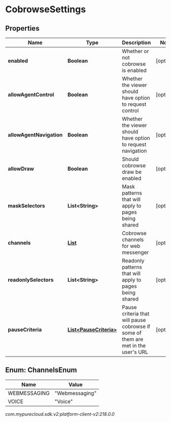 # CobrowseSettings


## Properties

| Name | Type | Description | Notes |
| ------------ | ------------- | ------------- | ------------- |
| **enabled** | **Boolean** | Whether or not cobrowse is enabled |  [optional] |
| **allowAgentControl** | **Boolean** | Whether the viewer should have option to request control |  [optional] |
| **allowAgentNavigation** | **Boolean** | Whether the viewer should have option to request navigation |  [optional] |
| **allowDraw** | **Boolean** | Should cobrowse draw be enabled |  [optional] |
| **maskSelectors** | **List&lt;String&gt;** | Mask patterns that will apply to pages being shared |  [optional] |
| **channels** | [**List<ChannelsEnum>**](#Enum--ChannelsEnum) | Cobrowse channels for web messenger |  [optional] |
| **readonlySelectors** | **List&lt;String&gt;** | Readonly patterns that will apply to pages being shared |  [optional] |
| **pauseCriteria** | [**List&lt;PauseCriteria&gt;**](PauseCriteria) | Pause criteria that will pause cobrowse if some of them are met in the user's URL |  [optional] |


## Enum: ChannelsEnum

| Name | Value |
| ---- | ----- |
| WEBMESSAGING | &quot;Webmessaging&quot; |
| VOICE | &quot;Voice&quot; |




_com.mypurecloud.sdk.v2:platform-client-v2:218.0.0_
